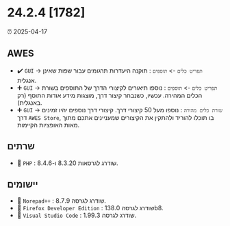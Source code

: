 # 24.2.4 [1782]

⏰ 2025-04-17

## AWES
- ✔️ `GUI` -> `תפריט כלים` -> `תוספים` : תוקנה היעדרות תרגומים עבור שפות שאינן אנגלית.  
- ➕ `GUI` -> `תפריט כלים` -> `תוספים` : נוספו תיאורים לקיצורי הדרך של התוספים בשורת הכלים המהירה. עכשיו, כשנבחר קיצור דרך, מוצגות מידע אודות התוסף (רק באנגלית).  
- ➕ `GUI` -> `שורת כלים מהירה` : נוספו מעל 50 קיצורי דרך. קיצורי דרך נוספים יהיו זמינים דרך `AWES Store`, בו תוכלו להוריד ולהתקין את הקיצורים שמעניינים אתכם מתוך מאות האופציות הקיימות.

## שרתים
- 🔄 `PHP`    : שודרג לגרסאות 8.3.20 ו-8.4.6.

## יישומים
- 🔄 `Norepad++` : שודרג לגרסה 8.7.9.
- 🔄 `Firefox Developer Edition` : שודרג לגרסה 138.0b8.
- 🔄 `Visual Studio Code` : שודרג לגרסה 1.99.3.
